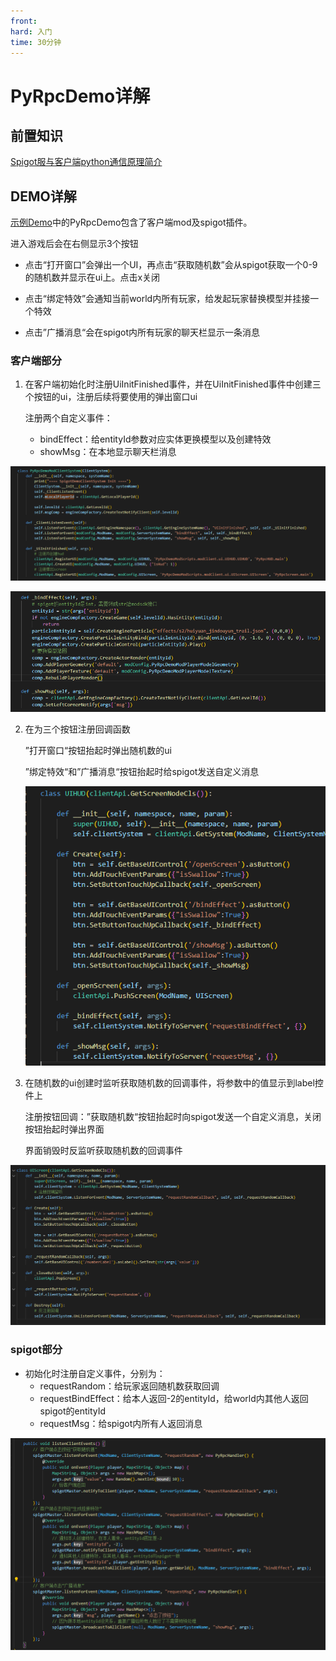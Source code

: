 ```yaml
---
front: 
hard: 入门
time: 30分钟
---
```



# PyRpcDemo详解

## 前置知识

[Spigot服与客户端python通信原理简介](../21-Spigot服与客户端python通信原理简介.md)

## DEMO详解

[示例Demo](../99-下载内容.html#示例demo)中的PyRpcDemo包含了客户端mod及spigot插件。

进入游戏后会在右侧显示3个按钮

* 点击“打开窗口”会弹出一个UI，再点击“获取随机数”会从spigot获取一个0-9的随机数并显示在ui上。点击x关闭
* 点击“绑定特效”会通知当前world内所有玩家，给发起玩家替换模型并挂接一个特效

* 点击”广播消息“会在spigot内所有玩家的聊天栏显示一条消息

  

### 客户端部分

1. 在客户端初始化时注册UiInitFinished事件，并在UiInitFinished事件中创建三个按钮的ui，注册后续将要使用的弹出窗口ui

   注册两个自定义事件：

   - bindEffect：给entityId参数对应实体更换模型以及创建特效
   - showMsg：在本地显示聊天栏消息

![image-20221011175949410](../res/spigotPlugin/plugin17.png)

![image-20221011181717291](../res/spigotPlugin/plugin21.png)

2. 在为三个按钮注册回调函数

   ”打开窗口“按钮抬起时弹出随机数的ui

   ”绑定特效“和”广播消息“按钮抬起时给spigot发送自定义消息

   ![image-20221011180653132](../res/spigotPlugin/plugin18.png)

3. 在随机数的ui创建时监听获取随机数的回调事件，将参数中的值显示到label控件上

   注册按钮回调：”获取随机数“按钮抬起时向spigot发送一个自定义消息，关闭按钮抬起时弹出界面

   界面销毁时反监听获取随机数的回调事件

![image-20221011180914374](../res/spigotPlugin/plugin19.png)



### spigot部分

- 初始化时注册自定义事件，分别为：
  - requestRandom：给玩家返回随机数获取回调
  - requestBindEffect：给本人返回-2的entityId，给world内其他人返回spigot的entityId
  - requestMsg：给spigot内所有人返回消息

![image-20221011181216699](../res/spigotPlugin/plugin20.png)